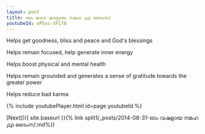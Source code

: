 ```yaml
---
layout: post
title: ഓം മഹാ കാല്പായ നമഹ ൧൧ ടൈംസ്
youtubeId: oP5sc-XFiT8
---
```

 
 
Helps get goodness, bliss and peace and God's blessings
 
Helps remain focused, help generate inner energy 
 
Helps boost physical and mental health 
 
Helps remain grounded and generates a sense of gratitude towards the greater power 
 
Helps reduce bad karma
 
 
 
 


{% include youtubePlayer.html id=page.youtubeId %}
 
[Next]({{ site.baseurl }}{% link  split1/_posts/2014-08-31-ഓം വഷളായ നമഹ ൧൧ ടൈംസ്.md%})
 
